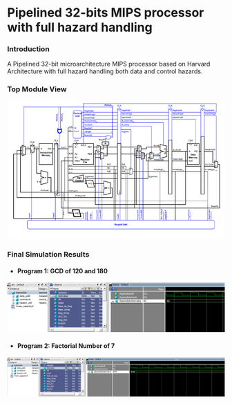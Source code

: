 # Pipelined 32-bits MIPS processor with full hazard handling

### Introduction

A Pipelined 32-bit microarchitecture MIPS processor based on Harvard Architecture with full hazard handling both data and control hazards.

### Top Module View

![Top module View](Top_Module.PNG)

### Final Simulation Results

- #### Program 1: GCD of 120 and 180

![Program 1](testcase1.PNG)

- #### Program 2: Factorial Number of 7

![Program 2](testcase2.PNG)
